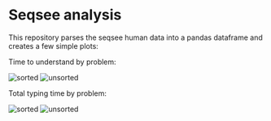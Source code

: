 # Seqsee analysis

This repository parses the seqsee human data into a pandas dataframe and creates a few simple plots:

Time to understand by problem:

![sorted](https://i.imgur.com/Bfz9s6S.png)
![unsorted](https://i.imgur.com/Ii62R0X.png)

Total typing time by problem:

![sorted](https://i.imgur.com/eSNAmxq.png)
![unsorted](https://i.imgur.com/rlYUOK2.png)

